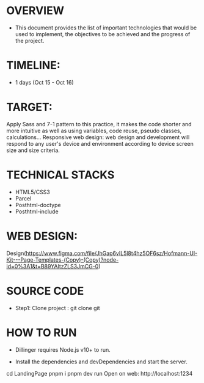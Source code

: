 # OVERVIEW
- This document provides the list of important technologies that would be used to implement, the objectives to be achieved and the progress of the project.
# TIMELINE:
- 1 days (Oct 15 - Oct 16)
# TARGET:
Apply Sass and 7-1 pattern to this practice, it makes the code shorter and more intuitive as well as using variables, code reuse, pseudo classes, calculations...
Responsive web design: web design and development will respond to any user's device and environment according to device screen size and size criteria.
# TECHNICAL STACKS
- HTML5/CSS3
- Parcel
- Posthtml-doctype
- Posthtml-include
# WEB DESIGN:
Design(https://www.figma.com/file/JhGap6vIL5l8t4hz5OF6sz/Hofmann-UI-Kit---Page-Templates-(Copy)-(Copy)?node-id=0%3A1&t=B89YAItzZLS3JmCG-0)
# SOURCE CODE
- Step1: Clone project : git clone git
# HOW TO RUN
- Dillinger requires Node.js v10+ to run.

- Install the dependencies and devDependencies and start the server.

cd LandingPage
pnpm i
pnpm dev run
Open on web: http://localhost:1234
